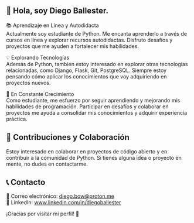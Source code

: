
## 👋 Hola, soy Diego Ballester.

📚 Aprendizaje en Línea y Autodidacta <br>
Actualmente soy estudiante de Python. Me encanta aprenderlo a través de cursos en línea y explorar recursos autodidactas. Disfruto desafíos y proyectos que me ayuden a fortalecer mis habilidades.

💡 Explorando Tecnologías <br>
Además de Python, también estoy interesado en explorar otras tecnologías relacionadas, como Django, Flask, Git, PostgreSQL. Siempre estoy pensando cómo aplicar los conocimientos que voy adquiriendo en proyectos nuevos.

🌱 En Constante Crecimiento <br>
Como estudiante, me esfuerzo por seguir aprendiendo y mejorando mis habilidades de programación. Participar en desafíos y colaborar en proyectos me ayuda a consolidar mis conocimientos y adquirir experiencia práctica.

<!--
## 🚀 Experiencia y Habilidades

- Python: [Lista de habilidades en Python] 
- Frameworks: [Lista de frameworks y bibliotecas en las que tienes experiencia] 
- Bases de datos: [Lista de bases de datos con las que has trabajado] 
- Otros lenguajes: [Si tienes experiencia en otros lenguajes, menciónalos aquí] 

## 🔥 Proyectos Destacados

Aquí hay algunos proyectos en los que he trabajado y que destacan mi experiencia:

1. [Nombre del Proyecto](Enlace al repositorio): Breve descripción del proyecto y tu contribución.
2. [Nombre del Proyecto](Enlace al repositorio): Breve descripción del proyecto y tu contribución.
3. [Nombre del Proyecto](Enlace al repositorio): Breve descripción del proyecto y tu contribución.
-->
## 🤝 Contribuciones y Colaboración

Estoy interesado en colaborar en proyectos de código abierto y en contribuir a la comunidad de Python. Si tienes alguna idea o proyecto en mente, no dudes en contactarme.

## 📞 Contacto

📧 Correo electrónico: diego.bow@proton.me  <br>
💼 LinkedIn: www.linkedin.com/in/diegoballester

¡Gracias por visitar mi perfil! 👀


<!--
**db0w/db0w** is a ✨ _special_ ✨ repository because its `README.md` (this file) appears on your GitHub profile.

Here are some ideas to get you started:

- 🔭 I’m currently working on ...
- 🌱 I’m currently learning ...
- 👯 I’m looking to collaborate on ...
- 🤔 I’m looking for help with ...
- 💬 Ask me about ...
- 📫 How to reach me: ...
- 😄 Pronouns: ...
- ⚡ Fun fact: ...
-->
